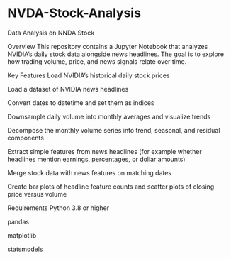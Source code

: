 # NVDA-Stock-Analysis
Data Analysis on NNDA Stock



Overview
This repository contains a Jupyter Notebook that analyzes NVIDIA’s daily stock data alongside news headlines. The goal is to explore how trading volume, price, and news signals relate over time.

Key Features
Load NVIDIA’s historical daily stock prices

Load a dataset of NVIDIA news headlines

Convert dates to datetime and set them as indices

Downsample daily volume into monthly averages and visualize trends

Decompose the monthly volume series into trend, seasonal, and residual components

Extract simple features from news headlines (for example whether headlines mention earnings, percentages, or dollar amounts)

Merge stock data with news features on matching dates

Create bar plots of headline feature counts and scatter plots of closing price versus volume

Requirements
Python 3.8 or higher

pandas

matplotlib

statsmodels
